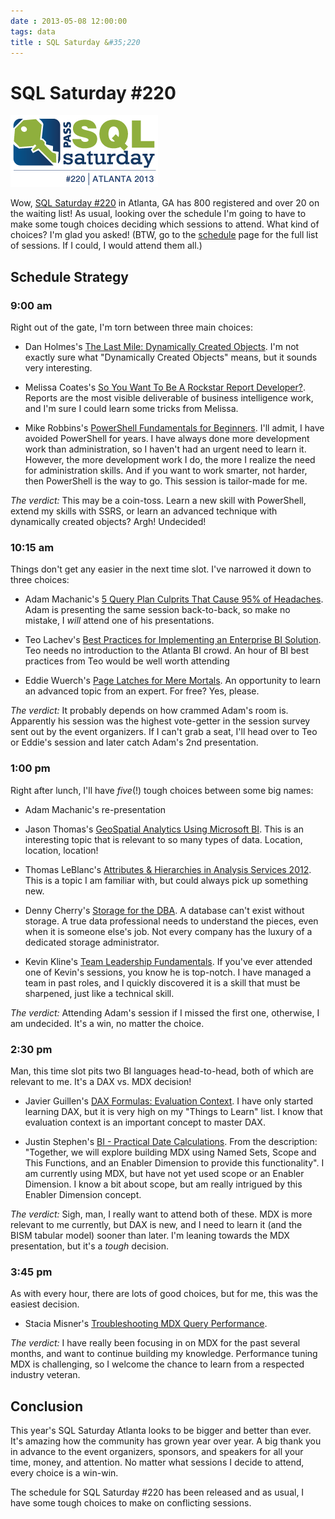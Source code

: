 ```yaml
---
date : 2013-05-08 12:00:00
tags: data
title : SQL Saturday &#35;220
---
```

# SQL Saturday #220

[![SQL Saturday #220](/assets/img/sqlsat220_web.png)](http://sqlsaturday.com/220/eventhome.aspx)

Wow, [SQL Saturday #220](http://www.sqlsaturday.com/220/eventhome.aspx) in Atlanta, GA has 800 registered and over 20 on the waiting list! As usual, looking over the schedule I'm going to have to make some tough choices deciding which sessions to attend. What kind of choices? I'm glad you asked! (BTW, go to the [schedule](http://www.sqlsaturday.com/220/schedule.aspx) page for the full list of sessions. If I could, I would attend them all.)

## Schedule Strategy

### 9:00 am

Right out of the gate, I'm torn between three main choices:

- Dan Holmes's [The Last Mile: Dynamically Created Objects](http://www.sqlsaturday.com/viewsession.aspx?sat=220&amp;sessionid=13810). I'm not exactly sure what "Dynamically Created Objects" means, but it sounds very interesting.

- Melissa Coates's [So You Want To Be A Rockstar Report Developer?](http://www.sqlsaturday.com/viewsession.aspx?sat=220&amp;sessionid=13587). Reports are the most visible deliverable of business intelligence work, and I'm sure I could learn some tricks from Melissa.

- Mike Robbins's [PowerShell Fundamentals for Beginners](http://www.sqlsaturday.com/viewsession.aspx?sat=220&amp;sessionid=13913). I'll admit, I have avoided PowerShell for years. I have always done more development work than administration, so I haven't had an urgent need to learn it. However, the more development work I do, the more I realize the need for administration skills. And if you want to work smarter, not harder, then PowerShell is the way to go. This session is tailor-made for me.  

_The verdict:_ This may be a coin-toss. Learn a new skill with PowerShell, extend my skills with SSRS, or learn an advanced technique with dynamically created objects? Argh! Undecided!

### 10:15 am

Things don't get any easier in the next time slot. I've narrowed it down to three choices:

- Adam Machanic's [5 Query Plan Culprits That Cause 95% of Headaches](http://www.sqlsaturday.com/viewsession.aspx?sat=220&amp;sessionid=14002). Adam is presenting the same session back-to-back, so make no mistake, I _will_ attend one of his presentations.

- Teo Lachev's [Best Practices for Implementing an Enterprise BI Solution](http://www.sqlsaturday.com/viewsession.aspx?sat=220&amp;sessionid=14925). Teo needs no introduction to the Atlanta BI crowd. An hour of BI best practices from Teo would be well worth attending

- Eddie Wuerch's [Page Latches for Mere Mortals](http://www.sqlsaturday.com/viewsession.aspx?sat=220&amp;sessionid=14368). An opportunity to learn an advanced topic from an expert. For free? Yes, please.

_The verdict:_
It probably depends on how crammed Adam's room is. Apparently his session was the highest vote-getter in the session survey sent out by the event organizers. If I can't grab a seat, I'll head over to Teo or Eddie's session and later catch Adam's 2nd presentation.

### 1:00 pm

Right after lunch, I'll have _five_(!) tough choices between some big names:

- Adam Machanic's re-presentation

- Jason Thomas's [GeoSpatial Analytics Using Microsoft BI](http://www.sqlsaturday.com/viewsession.aspx?sat=220&amp;sessionid=13975). This is an interesting topic that is relevant to so many types of data. Location, location, location!

- Thomas LeBlanc's [Attributes &amp; Hierarchies in Analysis Services 2012](http://www.sqlsaturday.com/viewsession.aspx?sat=220&amp;sessionid=13552). This is a topic I am familiar with, but could always pick up something new.

- Denny Cherry's [Storage for the DBA](http://www.sqlsaturday.com/viewsession.aspx?sat=220&amp;sessionid=13657). A database can't exist without storage. A true data professional needs to understand the pieces, even when it is someone else's job. Not every company has the luxury of a dedicated storage administrator.

- Kevin Kline's [Team Leadership Fundamentals](http://www.sqlsaturday.com/viewsession.aspx?sat=220&amp;sessionid=13675). If you've ever attended one of Kevin's sessions, you know he is top-notch. I have managed a team in past roles, and I quickly discovered it is a skill that must be sharpened, just like a technical skill.

_The verdict:_ Attending Adam's session if I missed the first one, otherwise, I am undecided. It's a win, no matter the choice.

### 2:30 pm

Man, this time slot pits two BI languages head-to-head, both of which are relevant to me. It's a DAX vs. MDX decision!

- Javier Guillen's [DAX Formulas: Evaluation Context](http://www.sqlsaturday.com/viewsession.aspx?sat=220&amp;sessionid=14000). I have only started learning DAX, but it is very high on my "Things to Learn" list. I know that evaluation context is an important concept to master DAX.

- Justin Stephen's [BI - Practical Date Calculations](http://www.sqlsaturday.com/viewsession.aspx?sat=220&amp;sessionid=13518). From the description: "Together, we will explore building MDX using Named Sets, Scope and This Functions, and an Enabler Dimension to provide this functionality". I am currently using MDX, but have not yet used scope or an Enabler Dimension. I know a bit about scope, but am really intrigued by this Enabler Dimension concept.

_The verdict:_ Sigh, man, I really want to attend both of these. MDX is more relevant to me currently, but DAX is new, and I need to learn it (and the BISM tabular model) sooner than later. I'm leaning towards the MDX presentation, but it's a _tough_ decision.

### 3:45 pm

As with every hour, there are lots of good choices, but for me, this was the easiest decision.

- Stacia Misner's [Troubleshooting MDX Query Performance](http://www.sqlsaturday.com/viewsession.aspx?sat=220&amp;sessionid=14318).

_The verdict:_ I have really been focusing in on MDX for the past several months, and want to continue building my knowledge. Performance tuning MDX is challenging, so I welcome the chance to learn from a respected industry veteran.

## Conclusion

This year's SQL Saturday Atlanta looks to be bigger and better than ever. It's amazing how the community has grown year over year. A big thank you in advance to the event organizers, sponsors, and speakers for all your time, money, and attention. No matter what sessions I decide to attend, every choice is a win-win.

The schedule for SQL Saturday #220 has been released and as usual, I have some tough choices to make on conflicting sessions.​